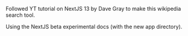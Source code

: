 <p>Followed YT tutorial on NextJS 13 by Dave Gray to make this wikipedia search tool. </p>
<p> Using the NextJS beta experimental docs (with the new app directory).
